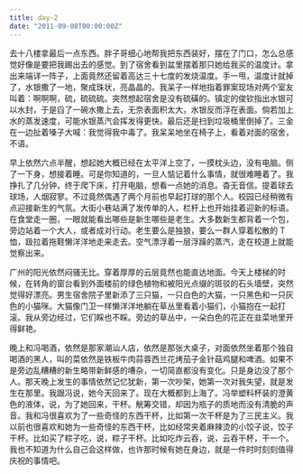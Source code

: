 ```yaml
---
title: day-2
date: "2011-09-08T00:00:00Z"
---
```


去十八楼拿最后一点东西。胖子哥细心地帮我把东西装好，摆在了门口，怎么总感觉好像是要把我踢出去的感觉。到了宿舍看到盆里摆着那只她给我买的温度计。拿出来端详一阵子，上面竟然还留着高达三十七度的发烧温度。手一甩，温度计就掉了，水银撒了一地，聚成珠状，亮晶晶的。我呆子一样地指着罪案现场对两个室友叫着：啊啊啊，硫，硫硫硫。突然想起宿舍是没有硫磺的。镇定的俊钦指出水银可以水封，于是舀了一碗水撒上去，无奈表面积太大，水银反而浮在表面。倘若加上水的蒸发速度，可能水银蒸汽会挥发得更快。最后还是扫到垃圾桶里倒掉了。三金在一边扯着嗓子大喊：我觉得我中毒了。我呆呆地坐在椅子上，看着对面的宿舍，不语。

早上依然六点半醒，想起她大概已经在太平洋上空了，一摸枕头边，没有电脑。侧了一下身，想接着睡。可是你知道的，一旦人惦记着什么事情，就很难睡着了。我挣扎了几分钟，终于爬下床，打开电脑，想看一点她的消息。杳无音信。提着球去球场，人烟寂寥。不过竟然偶遇了两个月前也早起打球的那个人。校园已经稍微有点迎接新生的气氛。大街小巷站满了发传单的人，栏杆上也开始挂着迎新的标语。在食堂走一圈，一眼就能看出哪些是新生哪些是老生。大多数新生都背着一个包，旁边站着一个大人，或者成对行动。老生要么是独狼，要么一群人穿着松散的 T 恤，趿拉着拖鞋懒洋洋地走来走去。空气漂浮着一层浮躁的蒸汽，走在校道上就能觉察出来。

广州的阳光依然闷骚无比。穿着厚厚的云层竟然也能直达地面。今天上楼梯的时候，在转角的窗台看到外面楼前的绿色植物和被阳光点缀的斑驳的石头墙壁，突然觉得好漂亮。男生宿舍院子里新添了三只猫，一只白色的大猫，一只黑色和一只灰色的小猫咪。大猫像门卫一样懒洋洋地躺在草丛里看着小猫们，小猫抱在一起打滚。我从旁边经过，它们睬也不睬。旁边的草丛中，一朵白色的花正在韭菜地里开得鲜艳。

晚上和冯喝酒，依然是那家潮汕人店，依然是那张大桌子，对面依然坐着那个独自喝酒的黑人，叫的菜依然是铁板牛肉蒜蓉西兰花烤茄子金针菇鸡腿和啤酒。如果不是旁边乱糟糟的新生略带新鲜感的嘈杂，一切简直都没有变化。只是身边没了那个人。那天晚上发生的事情依然记忆犹新，第一次吵架，她第一次对我失望，就是发生在那里。我跟冯说，她今天回来了。现在大概都到上海了。冯举塑料杯装的澄黄色的液体，说，为了她回来，干杯。觥筹交错，却因为瓶子的质地而没有清脆的声音。我和冯很喜欢为了一些奇怪的东西干杯，比如第一次干杯是为了三民主义。我以前也很喜欢和她为一些奇怪的东西干杯，比如经常夹着麻辣烫的小饺子说，饺子干杯。比如买了粽子吃，说，粽子干杯。比如吃炸云吞，说，云吞干杯，干一个。我也不知道为什么自己会这样做，也许那时候有她在身边，就是一件时时刻刻值得庆祝的事情吧。
